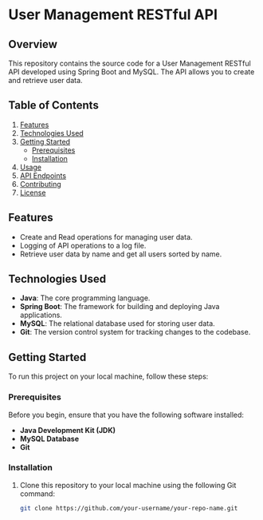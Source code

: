 # User Management RESTful API

## Overview
This repository contains the source code for a User Management RESTful API developed using Spring Boot and MySQL. The API allows you to create and retrieve user data.

## Table of Contents

1. [Features](#features)
2. [Technologies Used](#technologies-used)
3. [Getting Started](#getting-started)
   - [Prerequisites](#prerequisites)
   - [Installation](#installation)
4. [Usage](#usage)
5. [API Endpoints](#api-endpoints)
6. [Contributing](#contributing)
7. [License](#license)

## Features
- Create and Read operations for managing user data.
- Logging of API operations to a log file.
- Retrieve user data by name and get all users sorted by name.

## Technologies Used
- **Java**: The core programming language.
- **Spring Boot**: The framework for building and deploying Java applications.
- **MySQL**: The relational database used for storing user data.
- **Git**: The version control system for tracking changes to the codebase.

## Getting Started
To run this project on your local machine, follow these steps:

### Prerequisites
Before you begin, ensure that you have the following software installed:
- **Java Development Kit (JDK)**
- **MySQL Database**
- **Git**

### Installation
1. Clone this repository to your local machine using the following Git command:
   ```bash
   git clone https://github.com/your-username/your-repo-name.git
